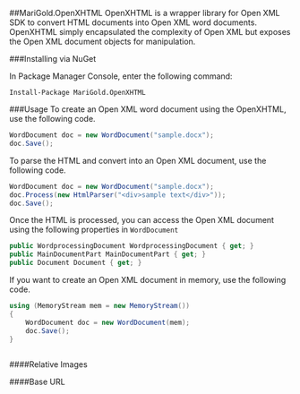 ##MariGold.OpenXHTML
OpenXHTML is a wrapper library for Open XML SDK to convert HTML documents into Open XML word documents. OpenXHTML simply encapsulated the complexity of Open XML but exposes the Open XML document objects for manipulation.

###Installing via NuGet

In Package Manager Console, enter the following command:
```
Install-Package MariGold.OpenXHTML
```

###Usage
To create an Open XML word document using the OpenXHTML, use the following code.

```csharp
WordDocument doc = new WordDocument("sample.docx");
doc.Save();
```

To parse the HTML and convert into an Open XML document, use the following code.

```csharp
WordDocument doc = new WordDocument("sample.docx");
doc.Process(new HtmlParser("<div>sample text</div>"));
doc.Save();
```
Once the HTML is processed, you can access the Open XML document using the following properties in <code>WordDocument</code>

```csharp
public WordprocessingDocument WordprocessingDocument { get; }
public MainDocumentPart MainDocumentPart { get; }
public Document Document { get; }
```

If you want to create an Open XML document in memory, use the following code.

```csharp
using (MemoryStream mem = new MemoryStream())
{
	WordDocument doc = new WordDocument(mem);
	doc.Save();
}
			
```

####Relative Images

####Base URL
